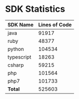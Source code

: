 # SDK Statistics

| SDK Name | Lines of Code |
| -------- | ------------- |
| java | 91917 |
| ruby | 48377 |
| python | 104534 |
| typescript | 18263 |
| csharp | 59215 |
| php | 101564 |
| php7 | 101733 |
| **Total** | 525603 |
